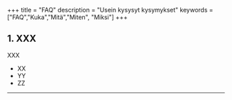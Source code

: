 +++
title = "FAQ"
description = "Usein kysysyt kysymykset"
keywords = ["FAQ","Kuka","Mitä","Miten", "Miksi"]
+++

## 1. XXX

XXX

* XX
* YY
* ZZ


---

> 
